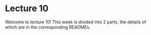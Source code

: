 # Lecture 10

Welcome to lecture 10! This week is divided into 2 parts, the details of which are in the
corresponding READMEs.
